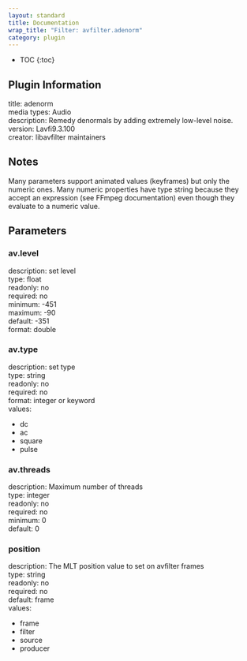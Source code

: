 ```yaml
---
layout: standard
title: Documentation
wrap_title: "Filter: avfilter.adenorm"
category: plugin
---
```

* TOC
{:toc}

## Plugin Information

title: adenorm  
media types:
Audio  
description: Remedy denormals by adding extremely low-level noise.  
version: Lavfi9.3.100  
creator: libavfilter maintainers  

## Notes

Many parameters support animated values (keyframes) but only the numeric ones. Many numeric properties have type string because they accept an expression (see FFmpeg documentation) even though they evaluate to a numeric value.

## Parameters

### av.level

  
description:
set level  
type: float  
readonly: no  
required: no  
minimum: -451  
maximum: -90  
default: -351  
format: double  

### av.type

  
description:
set type  
type: string  
readonly: no  
required: no  
format: integer or keyword  
values:  

* dc
* ac
* square
* pulse

### av.threads

  
description:
Maximum number of threads  
type: integer  
readonly: no  
required: no  
minimum: 0  
default: 0  

### position

  
description:
The MLT position value to set on avfilter frames  
type: string  
readonly: no  
required: no  
default: frame  
values:  

* frame
* filter
* source
* producer


